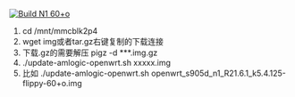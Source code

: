 [![Build N1 60+o](https://github.com/MXJNZ6/Flippy-D/actions/workflows/%E6%B5%8B%E8%AF%95.yml/badge.svg)](https://github.com/MXJNZ6/Flippy-D/actions/workflows/%E6%B5%8B%E8%AF%95.yml)
1. cd /mnt/mmcblk2p4
2. wget img或者tar.gz右键复制的下载连接
3. 下载.gz的需要解压 pigz -d ***.img.gz
4. ./update-amlogic-openwrt.sh    xxxxx.img
5. 比如 ./update-amlogic-openwrt.sh
  openwrt_s905d_n1_R21.6.1_k5.4.125-flippy-60+o.img
